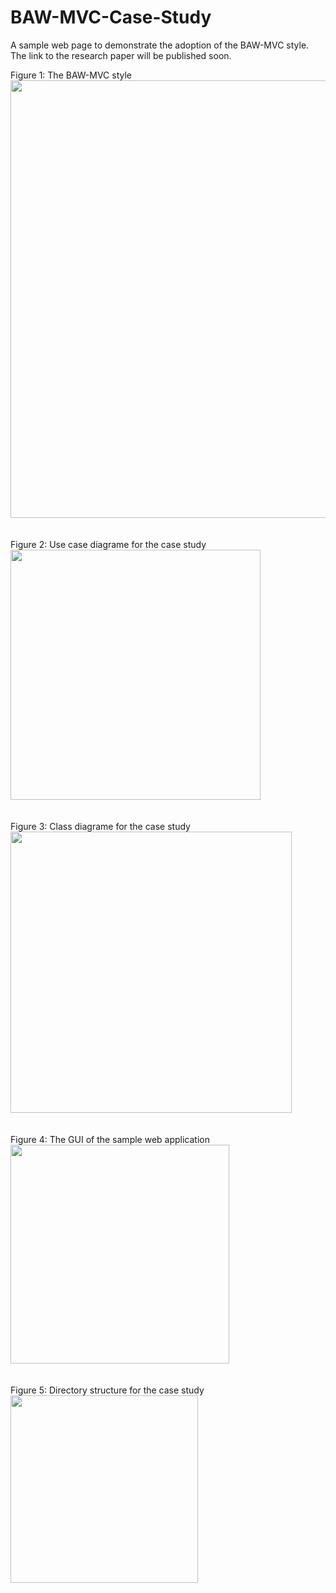 # BAW-MVC-Case-Study
A sample web page to demonstrate the adoption of the BAW-MVC style.
The link to the research paper will be published soon.

Figure 1: The BAW-MVC style
<br><img src="https://drive.google.com/uc?id=0BwpGX-zPuvTna29kV3ZPWTBsbnM" width="700px">
<br><br><br>
Figure 2: Use case diagrame for the case study
<br><img src="https://drive.google.com/uc?id=0BwpGX-zPuvTnMHo1TUI5RjFFRkU" width="400px">
<br><br><br>
Figure 3: Class diagrame for the case study
<br><img src="https://drive.google.com/uc?id=0BwpGX-zPuvTnUzNXZnE5REhMUEE" width="450px">
<br><br><br>
Figure 4: The GUI of the sample web application
<br><img src="https://drive.google.com/uc?id=0BwpGX-zPuvTnUjd6cllxb2xPdFE" width="350px">
<br><br><br>
Figure 5: Directory structure for the case study
<br><img src="https://drive.google.com/uc?id=0BwpGX-zPuvTna1N2Ymk3NWRVWEE" width="300px">
